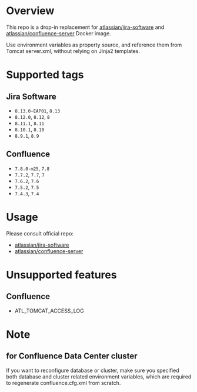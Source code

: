 # Overview

This repo is a drop-in replacement for [atlassian/jira-software](https://hub.docker.com/r/atlassian/jira-software) and [atlassian/confluence-server](https://hub.docker.com/r/atlassian/confluence-server/) Docker image.

Use environment variables as property source, and reference them from Tomcat server.xml, without relying on Jinja2 templates.

# Supported tags

## Jira Software

* `8.13.0-EAP01`, `8.13`
* `8.12.0`, `8.12`, `8`
* `8.11.1`, `8.11`
* `8.10.1`, `8.10`
* `8.9.1`, `8.9`

## Confluence

* `7.8.0-m25`, `7.8`
* `7.7.2`, `7.7`, `7`
* `7.6.2`, `7.6`
* `7.5.2`, `7.5`
* `7.4.3`, `7.4`

# Usage

Please consult official repo:

* [atlassian/jira-software](https://hub.docker.com/r/atlassian/jira-software/)
* [atlassian/confluence-server](https://hub.docker.com/r/atlassian/confluence-server/)

# Unsupported features

## Confluence

* ATL_TOMCAT_ACCESS_LOG

# Note

## for Confluence Data Center cluster

If you want to reconfigure database or cluster, make sure you specified both database and cluster related environment variables, which are required to regenerate confluence.cfg.xml from scratch.
